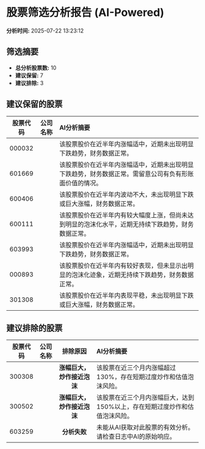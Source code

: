 # 股票筛选分析报告 (AI-Powered)

**分析时间:** 2025-07-22 13:23:12

## 筛选摘要

- **总分析股票数:** 10
- **建议保留:** 7
- **建议排除:** 3

## 建议保留的股票

| 股票代码 | 公司名称 | AI分析摘要 |
|:---:|:---:|:---|
| 000032 |  | 该股票股价在近半年内涨幅适中，近期未出现明显下跌趋势，财务数据正常。 |
| 601669 |  | 该股票股价在近半年内涨幅适中，近期未出现明显下跌趋势，财务数据正常。需留意公司有负有形账面价值的情况。 |
| 600406 |  | 该股票股价在近半年内波动不大，未出现明显下跌或巨大涨幅，财务数据正常。 |
| 600111 |  | 该股票股价在近半年内有较大幅度上涨，但尚未达到明显的泡沫化水平，近期无持续下跌趋势，财务数据正常。 |
| 603993 |  | 该股票股价在近半年内涨幅适中，近期未出现明显下跌趋势，财务数据正常。 |
| 000893 |  | 该股票股价在近半年内有较好表现，但未显示出明显的泡沫化迹象，近期无持续下跌趋势，财务数据正常。 |
| 301308 |  | 该股票股价在近半年内表现平稳，未出现明显下跌或巨大涨幅，财务数据正常。 |

## 建议排除的股票

| 股票代码 | 公司名称 | 排除原因 | AI分析摘要 |
|:---:|:---:|:---:|:---|
| 300308 |  | **涨幅巨大，炒作接近泡沫** | 该股票在近三个月内涨幅超过130%，存在短期过度炒作和估值泡沫风险。 |
| 300502 |  | **涨幅巨大，炒作接近泡沫** | 该股票在近三个月内涨幅巨大，达到150%以上，存在短期过度炒作和估值泡沫风险。 |
| 603259 |  | **分析失败** | 未能从AI获取对此股票的有效分析。请检查日志中AI的原始响应。 |
